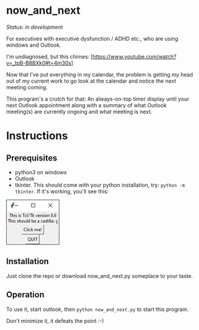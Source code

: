 # now_and_next

_Status: in development_

For executives with executive dysfunction / ADHD etc., who are using windows and Outlook.

I'm undiagnosed, but this chimes: [https://www.youtube.com/watch?v=_tpB-B8BXk0#t=4m30s]

Now that I've put everything in my calendar, the problem is getting my head out of my current work to go look at the calendar and notice the next meeting coming.

This program's a crutch for that: An always-on-top timer display until your next Outlook appointment along with a summary of what Outlook meeting(s) are currently ongoing and what meeting is next.

# Instructions

## Prerequisites

* python3 on windows
* Outlook
* tkinter. This should come with your python installation, try: `python -m tkinter`.  If it's working, you'll see this:

![a dialog from tkinter giving the version](doc/img/tkinter.jpg)

## Installation

Just clone the repo or download now_and_next.py someplace to your taste.
## Operation

To use it, start outlook, then `python now_and_next.py` to start this program.  

Don't minimize it, it defeats the point :-)
